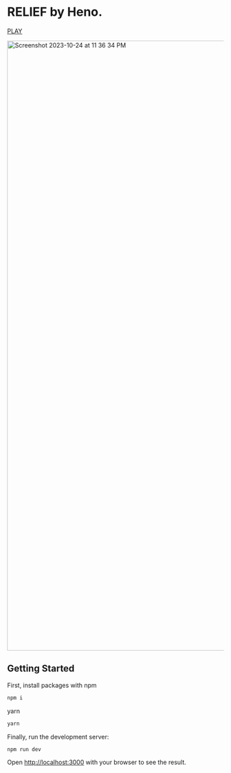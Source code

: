 # RELIEF by Heno.

[PLAY]([https://cre8ors.com](https://play.mynameisheno.com/)) 


<img width="1419" alt="Screenshot 2023-10-24 at 11 36 34 PM" src="https://github.com/SweetmanTech/Heno-Relief-Game/assets/23249402/2329db9f-7503-4bf6-b1ac-5d28e12febfd">

## Getting Started

First, install packages with
npm

```bash
npm i
```

yarn

```bash
yarn
```

Finally, run the development server:

```bash
npm run dev
```

Open [http://localhost:3000](http://localhost:3000) with your browser to see the result.
